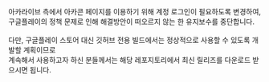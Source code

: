 아카라이브 측에서 아카콘 페이지를 이용하기 위해 계정 로그인이 필요하도록 변경하여,<br>
구글플레이의 정책 문제로 인해 해결방안이 떠오르지 않는 한 유지보수를 중단합니다.<br><br>
다만, 구글플레이 스토어 대신 깃허브 전용 빌드에서는 정상적으로 사용할 수 있도록 개발할 계획이므로<br>
계속해서 사용하고자 하신 분들께서는 해당 레포지토리에서 최신 릴리즈를 다운로드 받으시면 됩니다.<br>
